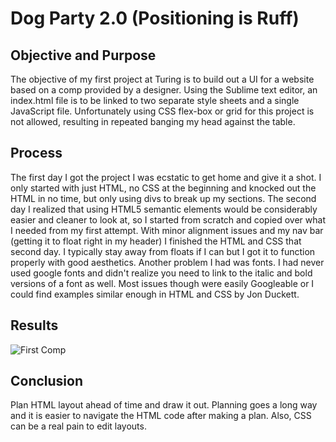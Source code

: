 # Dog Party 2.0 (Positioning is Ruff)

## Objective and Purpose

The objective of my first project at Turing is to build out a UI for a website based on a comp provided by a designer. Using the Sublime text editor, an index.html file is to be linked to two separate style sheets and a single JavaScript file. Unfortunately using CSS flex-box or grid for this project is not allowed, resulting in repeated banging my head against the table. 

## Process

The first day I got the project I was ecstatic to get home and give it a shot. I only started with just HTML, no CSS at the beginning and knocked out the HTML in no time, but only using divs to break up my sections. The second day I realized that using HTML5 semantic elements would be considerably easier and cleaner to look at, so I started from scratch and copied over what I needed from my first attempt. With minor alignment issues and my nav bar (getting it to float right in my header) I finished the HTML and CSS that second day. I typically stay away from floats if I can but I got it to function properly with good aesthetics. Another problem I had was fonts. I had never used google fonts and didn't realize you need to link to the italic and bold versions of a font as well. Most issues though were easily Googleable or I could find examples similar enough in HTML and CSS by Jon Duckett. 

## Results

![First Comp](images/dog-party-comp-1.jpg "Comp 1")

## Conclusion

Plan HTML layout ahead of time and draw it out. Planning goes a long way and it is easier to navigate the HTML code after making a plan. Also, CSS can be a real pain to edit layouts. 